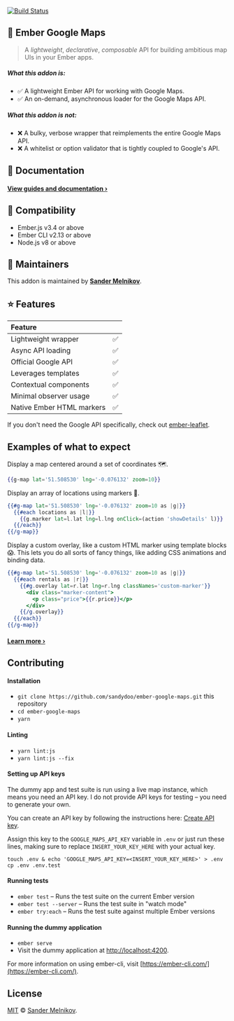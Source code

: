 [![Build Status](https://travis-ci.org/sandydoo/ember-google-maps.svg?branch=master)](https://travis-ci.org/sandydoo/ember-google-maps)

📍 Ember Google Maps
------------------------------------------------------------------------------

> A *lightweight*, *declarative*, *composable* API for building ambitious map UIs in your Ember apps.

##### What this addon *is*:

* ✅  A lightweight Ember API for working with Google Maps.
* ✅  An on-demand, asynchronous loader for the Google Maps API.

##### What this addon *is not*:

* ❌  A bulky, verbose wrapper that reimplements the entire Google Maps API.
* ❌  A whitelist or option validator that is tightly coupled to Google's API.

📎 Documentation
------------------------------------------------------------------------------

#### [View guides and documentation ›](https://ember-google-maps.sandydoo.me/)

🔗 Compatibility
------------------------------------------------------------------------------

* Ember.js v3.4 or above
* Ember CLI v2.13 or above
* Node.js v8 or above

👷‍ Maintainers
------------------------------------------------------------------------------

This addon is maintained by **[Sander Melnikov](https://github.com/sandydoo)**.

⭐ Features
------------------------------------------------------------------------------


| Feature                   |                   |
| :------------------------ | :---------------: |
| Lightweight wrapper       | ✅                |
| Async API loading         | ✅                |
| Official Google API       | ✅                |
| Leverages templates       | ✅                |
| Contextual components     | ✅                |
| Minimal observer usage    | ✅                |
| Native Ember HTML markers | ✅                |

If you don't need the Google API specifically, check out [ember-leaflet](https://github.com/miguelcobain/ember-leaflet).

Examples of what to expect
------------------------------------------------------------------------------

Display a map centered around a set of coordinates 🗺.

```handlebars
{{g-map lat='51.508530' lng='-0.076132' zoom=10}}
```

Display an array of locations using markers 📍.

```handlebars
{{#g-map lat='51.508530' lng='-0.076132' zoom=10 as |g|}}
  {{#each locations as |l|}}
    {{g.marker lat=l.lat lng=l.lng onClick=(action 'showDetails' l)}}
  {{/each}}
{{/g-map}}
```

Display a custom overlay, like a custom HTML marker using template blocks 😱.
This lets you do all sorts of fancy things, like adding CSS animations and binding data.

```handlebars
{{#g-map lat='51.508530' lng='-0.076132' zoom=10 as |g|}}
  {{#each rentals as |r|}}
    {{#g.overlay lat=r.lat lng=r.lng classNames='custom-marker'}}
      <div class="marker-content">
        <p class="price">{{r.price}}</p>
      </div>
    {{/g.overlay}}
  {{/each}}
{{/g-map}}
```

#### [Learn more ›](https://ember-google-maps.sandydoo.me/)

Contributing
------------------------------------------------------------------------------

#### Installation

* `git clone https://github.com/sandydoo/ember-google-maps.git` this repository
* `cd ember-google-maps`
* `yarn`

#### Linting

* `yarn lint:js`
* `yarn lint:js --fix `

#### Setting up API keys

The dummy app and test suite is run using a live map instance, which means you need an API key. I do not provide API keys for testing – you need to generate your own.

You can create an API key by following the instructions here: [Create API key](https://developers.google.com/maps/documentation/javascript/get-api-key).

Assign this key to the `GOOGLE_MAPS_API_KEY` variable in `.env` or just run these lines, making sure to replace `INSERT_YOUR_KEY_HERE` with your actual key.

`touch .env & echo 'GOOGLE_MAPS_API_KEY=<INSERT_YOUR_KEY_HERE>' > .env`
`cp .env .env.test`

#### Running tests

* `ember test` – Runs the test suite on the current Ember version
* `ember test --server` – Runs the test suite in "watch mode"
* `ember try:each` – Runs the test suite against multiple Ember versions


#### Running the dummy application

* `ember serve`
* Visit the dummy application at [http://localhost:4200](http://localhost:4200).

For more information on using ember-cli, visit [https://ember-cli.com/](https://ember-cli.com/).

License
------------------------------------------------------------------------------

[MIT](https://github.com/sandydoo/ember-google-maps/blob/master/LICENSE.md) © [Sander Melnikov](https://github.com/sandydoo).

